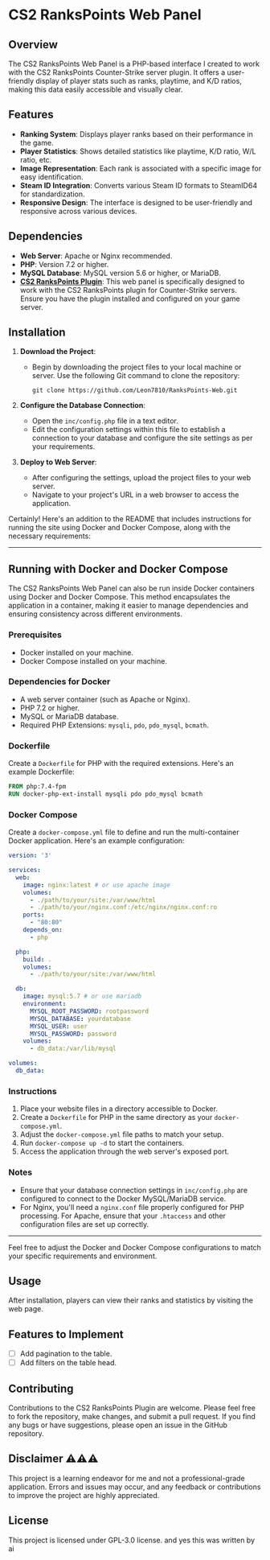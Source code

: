# CS2 RanksPoints Web Panel

## Overview

The CS2 RanksPoints Web Panel is a PHP-based interface I created to work with the CS2 RanksPoints Counter-Strike server plugin. It offers a user-friendly display of player stats such as ranks, playtime, and K/D ratios, making this data easily accessible and visually clear.

## Features

- **Ranking System**: Displays player ranks based on their performance in the game.
- **Player Statistics**: Shows detailed statistics like playtime, K/D ratio, W/L ratio, etc.
- **Image Representation**: Each rank is associated with a specific image for easy identification.
- **Steam ID Integration**: Converts various Steam ID formats to SteamID64 for standardization.
- **Responsive Design**: The interface is designed to be user-friendly and responsive across various devices.

## Dependencies

- **Web Server**: Apache or Nginx recommended.
- **PHP**: Version 7.2 or higher.
- **MySQL Database**: MySQL version 5.6 or higher, or MariaDB.
- **[CS2 RanksPoints Plugin](https://github.com/ABKAM2023/CS2-RanksPoints)**: This web panel is specifically designed to work with the CS2 RanksPoints plugin for Counter-Strike servers. Ensure you have the plugin installed and configured on your game server.

## Installation

1. **Download the Project**:
   - Begin by downloading the project files to your local machine or server. Use the following Git command to clone the repository:
     ```
     git clone https://github.com/Leon7810/RanksPoints-Web.git
     ```

2. **Configure the Database Connection**:
   - Open the `inc/config.php` file in a text editor.
   - Edit the configuration settings within this file to establish a connection to your database and configure the site settings as per your requirements.

3. **Deploy to Web Server**:
   - After configuring the settings, upload the project files to your web server.
   - Navigate to your project's URL in a web browser to access the application.

Certainly! Here's an addition to the README that includes instructions for running the site using Docker and Docker Compose, along with the necessary requirements:

---

## Running with Docker and Docker Compose

The CS2 RanksPoints Web Panel can also be run inside Docker containers using Docker and Docker Compose. This method encapsulates the application in a container, making it easier to manage dependencies and ensuring consistency across different environments.

### Prerequisites

- Docker installed on your machine.
- Docker Compose installed on your machine.

### Dependencies for Docker

- A web server container (such as Apache or Nginx).
- PHP 7.2 or higher.
- MySQL or MariaDB database.
- Required PHP Extensions: `mysqli`, `pdo`, `pdo_mysql`, `bcmath`.

### Dockerfile

Create a `Dockerfile` for PHP with the required extensions. Here's an example Dockerfile:

```Dockerfile
FROM php:7.4-fpm
RUN docker-php-ext-install mysqli pdo pdo_mysql bcmath
```

### Docker Compose

Create a `docker-compose.yml` file to define and run the multi-container Docker application. Here's an example configuration:

```yaml
version: '3'

services:
  web:
    image: nginx:latest # or use apache image
    volumes:
      - ./path/to/your/site:/var/www/html
      - ./path/to/your/nginx.conf:/etc/nginx/nginx.conf:ro
    ports:
      - "80:80"
    depends_on:
      - php

  php:
    build: .
    volumes:
      - ./path/to/your/site:/var/www/html

  db:
    image: mysql:5.7 # or use mariadb
    environment:
      MYSQL_ROOT_PASSWORD: rootpassword
      MYSQL_DATABASE: yourdatabase
      MYSQL_USER: user
      MYSQL_PASSWORD: password
    volumes:
      - db_data:/var/lib/mysql

volumes:
  db_data:
```

### Instructions

1. Place your website files in a directory accessible to Docker.
2. Create a `Dockerfile` for PHP in the same directory as your `docker-compose.yml`.
3. Adjust the `docker-compose.yml` file paths to match your setup.
4. Run `docker-compose up -d` to start the containers.
5. Access the application through the web server's exposed port.

### Notes

- Ensure that your database connection settings in `inc/config.php` are configured to connect to the Docker MySQL/MariaDB service.
- For Nginx, you'll need a `nginx.conf` file properly configured for PHP processing. For Apache, ensure that your `.htaccess` and other configuration files are set up correctly.

---

Feel free to adjust the Docker and Docker Compose configurations to match your specific requirements and environment.

## Usage

After installation, players can view their ranks and statistics by visiting the web page.

## Features to Implement
- [ ] Add pagination to the table.
- [ ] Add filters on the table head.

## Contributing

Contributions to the CS2 RanksPoints Plugin are welcome. Please feel free to fork the repository, make changes, and submit a pull request. If you find any bugs or have suggestions, please open an issue in the GitHub repository.

## Disclaimer ⚠️⚠️⚠️

This project is a learning endeavor for me and not a professional-grade application. Errors and issues may occur, and any feedback or contributions to improve the project are highly appreciated.

## License

This project is licensed under GPL-3.0 license.
and yes this was written by ai
